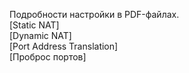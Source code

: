 Подробности настройки в PDF-файлах.  
[Static NAT]  
[Dynamic NAT]  
[Port Address Translation]  
[Проброс портов]  
